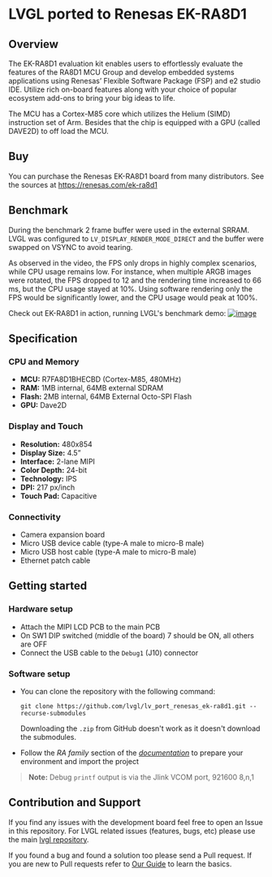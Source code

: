 # LVGL ported to Renesas EK-RA8D1

## Overview

The EK-RA8D1 evaluation kit enables users to effortlessly evaluate the features of the RA8D1 MCU Group and develop embedded systems applications using Renesas’ Flexible Software Package (FSP) and e2 studio IDE. Utilize rich on-board features along with your choice of popular ecosystem add-ons to bring your big ideas to life.

The MCU has a Cortex-M85 core which utilizes the Helium (SIMD) instruction set of Arm. Besides that the chip is equipped with a GPU (called DAVE2D) to off load the MCU. 

## Buy

You can purchase the Renesas EK-RA8D1 board from many distributors. See the sources at https://renesas.com/ek-ra8d1

## Benchmark

During the benchmark 2 frame buffer were used in the external SRRAM. LVGL was configured to `LV_DISPLAY_RENDER_MODE_DIRECT` and the buffer were swapped on VSYNC to avoid tearing.

As observed in the video, the FPS only drops in highly complex scenarios, while CPU usage remains low. For instance, when multiple ARGB images were rotated, the FPS dropped to 12 and the rendering time increased to 66 ms, but the CPU usage stayed at 10%. Using software rendering only the FPS would be significantly lower, and the CPU usage would peak at 100%.

Check out EK-RA8D1 in action, running LVGL's benchmark demo:
[![image](https://github.com/lvgl/lv_port_renesas_ek-ra8d1/assets/7599318/7dab86d6-b092-495b-a989-2555118d7570)
](https://www.youtube.com/watch?v=WkJPB8wto_U)
## Specification

### CPU and Memory
- **MCU:** R7FA8D1BHECBD (Cortex-M85, 480MHz)
- **RAM:** 1MB internal, 64MB external SDRAM
- **Flash:** 2MB internal, 64MB External Octo-SPI Flash
- **GPU:** Dave2D

### Display and Touch
- **Resolution:** 480x854
- **Display Size:** 4.5”
- **Interface:** 2-lane MIPI
- **Color Depth:** 24-bit
- **Technology:** IPS
- **DPI:** 217 px/inch
- **Touch Pad:** Capacitive

### Connectivity
- Camera expansion board
- Micro USB device cable (type-A male to micro-B male)
- Micro USB host cable (type-A male to micro-B male)
- Ethernet patch cable

## Getting started

### Hardware setup
- Attach the MIPI LCD PCB to the main PCB
- On SW1 DIP switched (middle of the board) 7 should be ON, all others are OFF
- Connect the USB cable to the `Debug1` (J10) connector

### Software setup
- You can clone the repository with the following command:
    ```
    git clone https://github.com/lvgl/lv_port_renesas_ek-ra8d1.git --recurse-submodules
    ```
    Downloading the `.zip` from GitHub doesn't work as it doesn't download the submodules.

- Follow the *RA family* section of the [*documentation*](https://docs.lvgl.io/master/integration/chip/renesas.html#get-started-with-the-renesas-ecosystem) to prepare your environment and import the project

>**Note:** Debug  `printf` output is via the Jlink VCOM port, 921600 8,n,1

## Contribution and Support

If you find any issues with the development board feel free to open an Issue in this repository. For LVGL related issues (features, bugs, etc) please use the main [lvgl repository](https://github.com/lvgl/lvgl). 

If you found a bug and found a solution too please send a Pull request. If you are new to Pull requests refer to [Our Guide](https://docs.lvgl.io/master/CONTRIBUTING.html#pull-request) to learn the basics.

